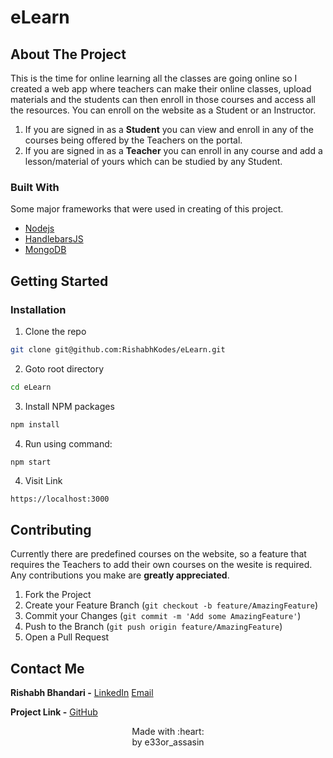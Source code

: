 # eLearn

<!-- ABOUT THE PROJECT -->
## About The Project

This is the time for online learning all the classes are going online so I created a web app where teachers can make their online classes, upload materials and the students can then enroll in those courses and access all the resources. 
You can enroll on the website as a Student or an Instructor. 
1. If you are signed in as a **Student** you can view and enroll in any of the courses being offered by the Teachers on the portal.  
2. If you are signed in as a **Teacher** you can enroll in any course and add a lesson/material of yours which can be studied by any Student.  


### Built With
Some major frameworks that were used in creating of this project.
* [Nodejs](https://nodejs.org/en/)
* [HandlebarsJS](https://handlebarsjs.com/)
* [MongoDB](https://www.mongodb.com/)


<!-- GETTING STARTED -->
## Getting Started

### Installation

1. Clone the repo
```sh
git clone git@github.com:RishabhKodes/eLearn.git
```
2. Goto root directory
```sh
cd eLearn
```
3. Install NPM packages
```sh
npm install
```
4. Run using command:
```JS
npm start
```
4. Visit Link
```sh
https://localhost:3000
```

<!-- CONTRIBUTING -->
## Contributing

Currently there are predefined courses on the website, so a feature that requires the Teachers to add their own courses on the wesite is required. 
Any contributions you make are **greatly appreciated**.

1. Fork the Project
2. Create your Feature Branch (`git checkout -b feature/AmazingFeature`)
3. Commit your Changes (`git commit -m 'Add some AmazingFeature'`)
4. Push to the Branch (`git push origin feature/AmazingFeature`)
5. Open a Pull Request


<!-- CONTACT -->
## Contact Me

**Rishabh Bhandari -** [LinkedIn](https://www.linkedin.com/in/rishabh-bhandari-ba5778168/)
[Email](rishabhbhandari6@gmail.com)

**Project Link -** [GitHub](https://github.com/RishabhKodes/eLearn)

<p align="center">
Made with :heart: <br>
by e33or_assasin
</p>
